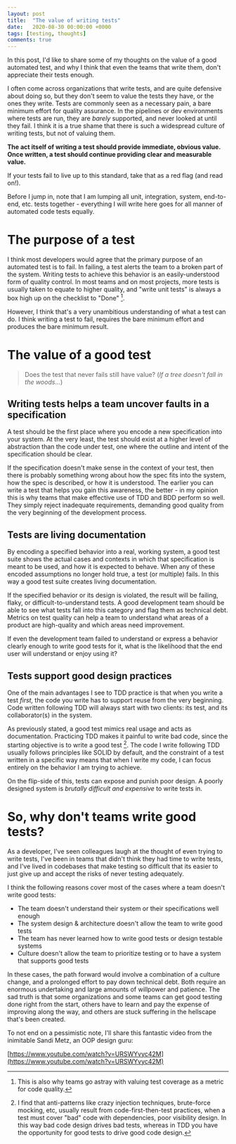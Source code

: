 ```yaml
---
layout: post
title:  "The value of writing tests"
date:   2020-08-30 00:00:00 +0000
tags: [testing, thoughts]
comments: true
---
```


In this post, I'd like to share some of my thoughts on the value of a good automated test, and why I think that even the teams that write them, don't appreciate their tests enough.

I often come across organizations that write tests, and are quite defensive about doing so, but they don't seem to value the tests they have, or the ones they write. Tests are commonly seen as a necessary pain, a bare minimum effort for quality assurance. In the pipelines or dev environments where tests are run, they are *barely* supported, and never looked at until they fail. I think it is a true shame that there is such a widespread culture of writing tests, but not of valuing them.

**The act itself of writing a test should provide immediate, obvious value. Once written, a test should continue providing clear and measurable value.**

If your tests fail to live up to this standard, take that as a red flag (and read on!).

Before I jump in, note that I am lumping all unit, integration, system, end-to-end, etc. tests together - everything I will write here goes for all manner of automated code tests equally.

# The purpose of a test

I think most developers would agree that the primary purpose of an automated test is to fail. In failing, a test alerts the team to a broken part of the system. Writing tests to achieve this behavior is an easily-understood form of quality control. In most teams and on most projects, more tests is usually taken to equate to higher quality, and "write unit tests" is always a box high up on the checklist to "Done" [^1].

However, I think that's a very unambitious understanding of what a test can do. I think writing a test to fail, requires the bare minimum effort and produces the bare minimum result.

# The value of a good test

> Does the test that never fails still have value? 
> (*If a tree doesn't fall in the woods...*)

## Writing tests **helps a team uncover faults in a specification**

A test should be the first place where you encode a new specification into your system. At the very least, the test should exist at a higher level of abstraction than the code under test, one where the outline and intent of the specification should be clear. 

If the specification doesn't make sense in the context of your test, then there is probably something wrong about how the spec fits into the system, how the spec is described, or how it is understood. The earlier you can write a test that helps you gain this awareness, the better - in my opinion this is why teams that make effective use of TDD and BDD perform so well. They simply reject inadequate requirements, demanding good quality from the very beginning of the development process. 

## Tests are living **documentation**

By encoding a specified behavior into a real, working system, a good test suite shows the actual cases and contexts in which that specification is meant to be used, and how it is expected to behave. When any of these encoded assumptions no longer hold true, a test (or multiple) fails. In this way a good test suite creates living documentation.

If the specified behavior or its design is violated, the result will be failing, flaky, or difficult-to-understand tests. A good development team should be able to see what tests fall into this category and flag them as technical debt. Metrics on test quality can help a team to understand what areas of a product are high-quality and which areas need improvement. 

If even the development team failed to understand or express a behavior clearly enough to write good tests for it, what is the likelihood that the end user will understand or enjoy using it?

## Tests **support good design practices**

One of the main advantages I see to TDD practice is that when you write a test *first,* the code you write has to support reuse from the very beginning. Code written following TDD will always start with two clients: its test, and its collaborator(s) in the system. 

As previously stated, a good test mimics real usage and acts as documentation. Practicing TDD makes it painful to write bad code, since the starting objective is to write a good test [^2]. The code I write following TDD usually follows principles like SOLID by default, and the constraint of a test written in a specific way means that when I write my code, I can focus entirely on the behavior I am trying to achieve. 

On the flip-side of this, tests can expose and punish poor design. A poorly designed system is *brutally difficult and expensive* to write tests in.

# So, why don't teams write good tests?

As a developer, I've seen colleagues laugh at the thought of even trying to write tests, I've been in teams that didn't think they had time to write tests, and I've lived in codebases that make testing so difficult that its easier to just give up and accept the risks of never testing adequately.

I think the following reasons cover most of the cases where a team doesn't write good tests:

- The team doesn't understand their system or their specifications well enough
- The system design & architecture doesn't allow the team to write good tests
- The team has never learned how to write good tests or design testable systems
- Culture doesn't allow the team to prioritize testing or to have a system that supports good tests

In these cases, the path forward would involve a combination of a culture change, and a prolonged effort to pay down technical debt. Both require an enormous undertaking and large amounts of willpower and patience. The sad truth is that some organizations and some teams can get good testing done right from the start, others have to learn and pay the expense of improving along the way, and others are stuck suffering in the hellscape that's been created.

To not end on a pessimistic note, I'll share this fantastic video from the inimitable Sandi Metz, an OOP design guru:

[https://www.youtube.com/watch?v=URSWYvyc42M](https://www.youtube.com/watch?v=URSWYvyc42M)

[^1]: This is also why teams go astray with valuing test coverage as a metric for code quality. 

[^2]: I find that anti-patterns like crazy injection techniques, brute-force mocking, etc, usually result from code-first-then-test practices, when a test must cover "bad" code with dependencies, poor visibility design. In this way bad code design drives bad tests, whereas in TDD you have the opportunity for good tests to drive good code design.